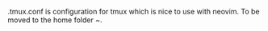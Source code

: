 .tmux.conf is configuration for tmux which is nice to use with neovim.
To be moved to the home folder ~.

